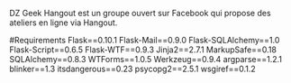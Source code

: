 DZ Geek Hangout est un groupe ouvert sur Facebook qui propose des ateliers en ligne via Hangout.

#Requirements
Flask==0.10.1
Flask-Mail==0.9.0
Flask-SQLAlchemy==1.0
Flask-Script==0.6.5
Flask-WTF==0.9.3
Jinja2==2.7.1
MarkupSafe==0.18
SQLAlchemy==0.8.3
WTForms==1.0.5
Werkzeug==0.9.4
argparse==1.2.1
blinker==1.3
itsdangerous==0.23
psycopg2==2.5.1
wsgiref==0.1.2
